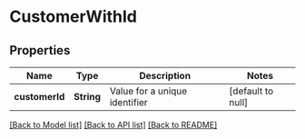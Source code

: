 # CustomerWithId
## Properties

| Name | Type | Description | Notes |
|------------ | ------------- | ------------- | -------------|
| **customerId** | **String** | Value for a unique identifier | [default to null] |

[[Back to Model list]](../README.md#documentation-for-models) [[Back to API list]](../README.md#documentation-for-api-endpoints) [[Back to README]](../README.md)

